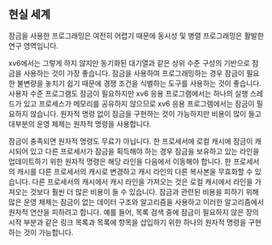 ## 현실 세계

잠금을 사용한 프로그래밍은 여전히 어렵기 때문에 동시성 및 병렬 프로그래밍은 활발한 연구 영역입니다.

xv6에서는 그렇게 하지 않지만 동기화된 대기열과 같은 상위 수준 구성의 기반으로 잠금을 사용하는 것이 가장 좋습니다. 잠금을 사용하여 프로그래밍하는 경우 잠금이 필요한 불변량을 놓치기 쉽기 때문에 경쟁 조건을 식별하는 도구를 사용하는 것이 좋습니다.
사용자 수준 프로그램도 잠금이 필요하지만 xv6 응용 프로그램에서는 하나의 실행 스레드가 있고 프로세스가 메모리를 공유하지 않으므로 xv6 응용 프로그램에서는 잠금이 필요하지 않습니다.
원자적 명령 없이 잠금을 구현하는 것이 가능하지만 비용이 많이 들고 대부분의 운영 체제는 원자적 명령을 사용합니다.

잠금이 충족되면 원자적 명령도 무료가 아닙니다. 한 프로세서에 로컬 캐시에 잠금이 캐시되어 있고 다른 프로세서가 잠금을 획득해야 하는 경우 잠금을 보유하고 있는 라인을 업데이트하기 위한 원자적 명령은 해당 라인을 다음에서 이동해야 합니다.
한 프로세서의 캐시를 다른 프로세서의 캐시로 변경하고 캐시 라인의 다른 복사본을 무효화할 수 있습니다. 다른 프로세서의 캐시에서 캐시 라인을 가져오는 것은 로컬 캐시에서 라인을 가져오는 것보다 훨씬 더 많은 비용이 들 수 있습니다.
잠금과 관련된 비용을 피하기 위해 많은 운영 체제는 잠금이 없는 데이터 구조와 알고리즘을 사용하고 이러한 알고리즘에서 원자적 연산을 피하려고 합니다.
예를 들어, 목록 검색 중에 잠금이 필요하지 않은 장의 시작 부분과 같은 링크 목록과 목록에 항목을 삽입하기 위한 하나의 원자적 명령을 구현하는 것이 가능합니다.